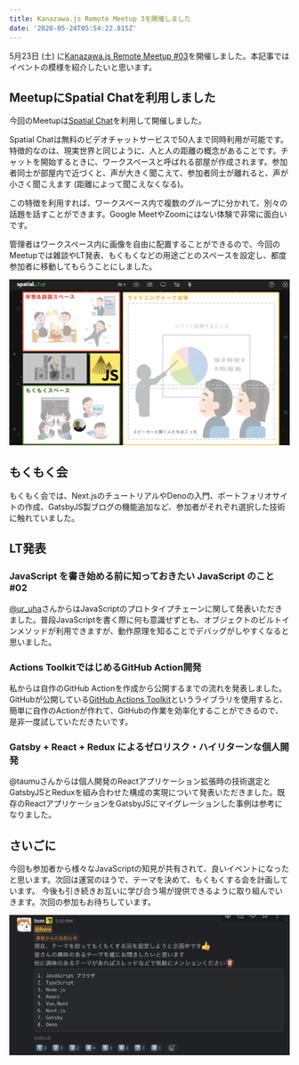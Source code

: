 ```yaml
---
title: Kanazawa.js Remote Meetup 3を開催しました
date: '2020-05-24T05:54:22.815Z'
---
```


5月23日 (土) に[Kanazawa.js Remote Meetup #03](https://kanazawajs.connpass.com/event/175040/)を開催しました。本記事ではイベントの模様を紹介したいと思います。

## MeetupにSpatial Chatを利用しました
今回のMeetupは[Spatial Chat](https://spatial.chat/)を利用して開催しました。

Spatial Chatは無料のビデオチャットサービスで50人まで同時利用が可能です。特徴的なのは、現実世界と同じように、人と人の距離の概念があることです。チャットを開始するときに、ワークスペースと呼ばれる部屋が作成されます。参加者同士が部屋内で近づくと、声が大きく聞こえて、参加者同士が離れると、声が小さく聞こえます (距離によって聞こえなくなる)。

この特徴を利用すれば、ワークスペース内で複数のグループに分かれて、別々の話題を話すことができます。Google MeetやZoomにはない体験で非常に面白いです。

管理者はワークスペース内に画像を自由に配置することができるので、今回のMeetupでは雑談やLT発表、もくもくなどの用途ごとのスペースを設定し、都度参加者に移動してもらうことにしました。

![Spatial Chatでイベントを行いました。](spatialchat.png)

## もくもく会
もくもく会では、Next.jsのチュートリアルやDenoの入門、ポートフォリオサイトの作成、GatsbyJS製ブログの機能追加など、参加者がそれぞれ選択した技術に触れていました。

## LT発表

### JavaScript を書き始める前に知っておきたい JavaScript のこと #02
[@ur_uha](https://twitter.com/ur_uha)さんからはJavaScriptのプロトタイプチェーンに関して発表いただきました。普段JavaScriptを書く際に何も意識せずとも、オブジェクトのビルトインメソッドが利用できますが、動作原理を知ることでデバッグがしやすくなると思いました。

<Slide id='38a32df7f14848fbbf224edcaf529e80' />

### Actions ToolkitではじめるGitHub Action開発
私からは自作のGitHub Actionを作成から公開するまでの流れを発表しました。GitHubが公開している[GitHub Actions Toolkit](https://github.com/actions/toolkit)というライブラリを使用すると、簡単に自作のActionが作れて、GitHubの作業を効率化することができるので、是非一度試していただきたいです。

<Slide id='79371764ab7e4763ac9b97430468a652' />

### Gatsby + React + Redux によるゼロリスク・ハイリターンな個人開発
@taumuさんからは個人開発のReactアプリケーション拡張時の技術選定とGatsbyJSとReduxを組み合わせた構成の実現について発表いただきました。既存のReactアプリケーションをGatsbyJSにマイグレーションした事例は参考になりました。

<Slide id='d4e7ad66617f445eb25656f897bde204' />

## さいごに
今回も参加者から様々なJavaScriptの知見が共有されて、良いイベントになったと思います。次回は運営のほうで、テーマを決めて、もくもくする会を計画しています。
今後も引き続きお互いに学び合う場が提供できるように取り組んでいきます。次回の参加もお待ちしています。

![テーマを決めてやるもくもく会を検討](mokumoku.png)
